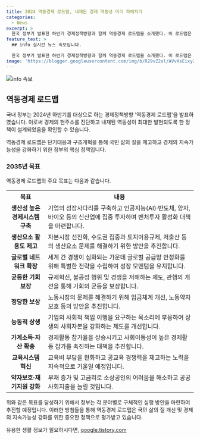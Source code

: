 ```yaml
---
title: 2024 역동경제 로드맵, 내재된 경제 역동성 미리 파헤치기
categories:
  - News
excerpt: >
  한국 정부가 발표한 하반기 경제정책방향과 함께 역동경제 로드맵을 소개했다. 이 로드맵은 구조개혁과 함께 국민 삶의 질을 높이고 경제의 지속성을 강화하는데 초점을 맞춰 정책을 설계한 것이다. 소득불평등, 소득·자산격차 확대, 1%대 저성장과 같은 문제에 대응하기 위해 혁신생태계 강화, 공정한 기회 보장, 능동적 상생 등 3대 분야와 10대 과제로 구체화되었다. 이를 통해 2035년까지 생산성 향상, 교육시스템 혁신, 소상공인 재기지원 등 다양한 정책이 추진될 전망이다.
feature_text: >
  ## info 실시간 뉴스 속보입니다.

  한국 정부가 발표한 하반기 경제정책방향과 함께 역동경제 로드맵을 소개했다. 이 로드맵은 구조개혁과 함께 국민 삶의 질을 높이고 경제의 지속성을 강화하는데 초점을 맞춰 정책을 설계한 것이다. 소득불평등, 소득·자산격차 확대, 1%대 저성장과 같은 문제에 대응하기 위해 혁신생태계 강화, 공정한 기회 보장, 능동적 상생 등 3대 분야와 10대 과제로 구체화되었다. 이를 통해 2035년까지 생산성 향상, 교육시스템 혁신, 소상공인 재기지원 등 다양한 정책이 추진될 전망이다.
image: 'https://blogger.googleusercontent.com/img/b/R29vZ2xl/AVvXsEixyZcFfHzMRdzZMjFBmAUKJYCLCGyLL1o632UiGVXcaFdKo_bkvkuCioo0uUKlGfBVcT3P84aROyZIXSBEx3Aw5nCQ3pTgDom1WDC4m8eifvWiAmWEEVb4x6G_l8C0QH225ldMjyaFvpxGEBGNO37VmDTDMHGhJPq73UglMfDca1-0aw/s1600/blogspot.png'
---
```


<p><img src="https://blogger.googleusercontent.com/img/b/R29vZ2xl/AVvXsEixyZcFfHzMRdzZMjFBmAUKJYCLCGyLL1o632UiGVXcaFdKo_bkvkuCioo0uUKlGfBVcT3P84aROyZIXSBEx3Aw5nCQ3pTgDom1WDC4m8eifvWiAmWEEVb4x6G_l8C0QH225ldMjyaFvpxGEBGNO37VmDTDMHGhJPq73UglMfDca1-0aw/s1600/blogspot.png" alt="info 속보" /></p>

<h2 data-ke-size="size26">역동경제 로드맵</h2>

<p>국내 정부는 2024년 하반기를 대상으로 하는 경제정책방향 '역동경제 로드맵'을 발표하였습니다. 이로써 경제의 현주소를 진단하고 내재된 역동성이 최대한 발현되도록 한 정책이 설계되었음을 확인할 수 있습니다.</p>

<p data-ke-size="size16">역동경제 로드맵은 단기대응과 구조개혁을 통해 국민 삶의 질을 제고하고 경제의 지속가능성을 강화하기 위한 정부의 핵심 정책입니다.</p>

<h3>2035년 목표</h3>

<p>역동경제 로드맵의 주요 목표는 다음과 같습니다.</p>

<table>
    <tr>
        <th>목표</th>
        <th>내용</th>
    </tr>
    <tr>
        <td style="text-align: center; height: 17px;"><b>생산성 높은 경제시스템 구축</b></td>
        <td>기업의 성장사다리를 구축하고 인공지능(AI)·반도체, 양자, 바이오 등의 신산업에 집중 투자하며 벤처투자 활성화 대책을 마련합니다.</td>
    </tr>
    <tr>
        <td style="text-align: center; height: 17px;"><b>생산요소 활용도 제고</b></td>
        <td>자본시장 선진화, 수도권 집중과 토지이용규제, 저출산 등의 생산요소 문제를 해결하기 위한 방안을 추진합니다.</td>
    </tr>
    <tr>
        <td style="text-align: center; height: 17px;"><b>글로벌 네트워크 확장</b></td>
        <td>세계 간 경쟁이 심화되는 가운데 글로벌 공급망 안정화를 위해 특별한 전략을 수립하여 성장 모멘텀을 유지합니다.</td>
    </tr>
    <tr>
        <td style="text-align: center; height: 17px;"><b>균등한 기회 보장</b></td>
        <td>규제혁신, 불공정 행위 및 경쟁을 저해하는 제도, 관행의 개선을 통해 기회의 균등을 보장합니다.</td>
    </tr>
    <tr>
        <td style="text-align: center; height: 17px;"><b>정당한 보상</b></td>
        <td>노동시장의 문제를 해결하기 위해 임금체계 개선, 노동약자 보호 등의 방안을 추진합니다.</td>
    </tr>
    <tr>
        <td style="text-align: center; height: 17px;"><b>능동적 상생</b></td>
        <td>기업의 사회적 책임 이행을 요구하는 목소리에 부응하여 상생의 사회자본을 강화하는 제도를 개선합니다.</td>
    </tr>
    <tr>
        <td style="text-align: center; height: 17px;"><b>가계소득·자산 확충</b></td>
        <td>경제활동 참가율을 상승시키고 사회이동성이 높은 경제활동 참가를 촉진하는 대책을 추진합니다.</td>
    </tr>
    <tr>
        <td style="text-align: center; height: 17px;"><b>교육시스템 혁신</b></td>
        <td>교육비 부담을 완화하고 공교육 경쟁력을 제고하는 노력을 지속적으로 기울일 예정입니다.</td>
    </tr>
    <tr>
        <td style="text-align: center; height: 17px;"><b>약자보호·재기지원 강화</b></td>
        <td>부채 증가 및 고금리로 소상공인의 어려움을 해소하고 공공사회지출을 늘릴 것입니다.</td>
    </tr>
</table>

<p>위와 같은 목표를 달성하기 위해서 정부는 각 분야별로 구체적인 실행 방안을 마련하여 추진할 예정입니다. 이러한 방침들을 통해 역동경제 로드맵은 국민 삶의 질 개선 및 경제의 지속가능성 강화를 위한 중요한 정책으로 평가받고 있습니다.</p>
유용한 생활 정보가 필요하시다면, <a href="https://qoogle.tistory.com" rel="dofollow">qoogle.tistory.com</a>


